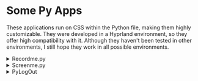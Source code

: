 # Some Py Apps
These applications run on CSS within the Python file, making them highly customizable. They were developed in a Hyprland environment, so they offer high compatibility with it. Although they haven't been tested in other environments, I still hope they work in all possible environments.
<details>
<summary>Recordme.py</summary>
<img src="./assets/Recordme.py/example.png"/>

### Install
(Arch)
```
sudo pacman -S python-gobject gtk3
git clone https://github.com/Alexxami/SomePyApps.git
cd src/Recordme.py
cp * /usr/share/applications/
```
(Debian/Ubuntu)
```
sudo apt-get install python3-gi python3-gi-cairo gir1.2-gtk-3.0 python3-gi wf-recorder
git clone https://github.com/Alexxami/SomePyApps.git
cd src/Recordme.py
cp * /usr/share/applications/
```
  
</details>

<details>
<summary>Screenme.py</summary>
<img src="./assets/Screenme.py/example.png"/>

### Install
(Arch)
```
sudo pacman -S python-gobject gtk3 python3-gi grim slutp
git clone https://github.com/Alexxami/SomePyApps.git
cd src/Screenme.py
cp * /usr/share/applications/
```
(Debian/Ubuntu)
```
sudo apt-get install python3-gi python3-gi-cairo gir1.2-gtk-3.0 python3-gi grim slutp
git clone https://github.com/Alexxami/SomePyApps.git
cd src/Screenme.py
cp * /usr/share/applications/
```

</details>

<details>
<summary>PyLogOut</summary>
<img src="./assets/PyLogOut/example.png"/>

### Install
(Arch)
```
sudo pacman -S python-gobject gtk3 
git clone https://github.com/Alexxami/SomePyApps.git
cd src/PyLogOut/PyLogOut/
cp * /bin
```
(Debian/Ubuntu)
```
sudo apt-get install python3-gi python3-gi-cairo gir1.2-gtk-3.0
git clone https://github.com/Alexxami/SomePyApps.git
cd src/PyLogOut/PyLogOut/
cp * /bin
```

</details>
